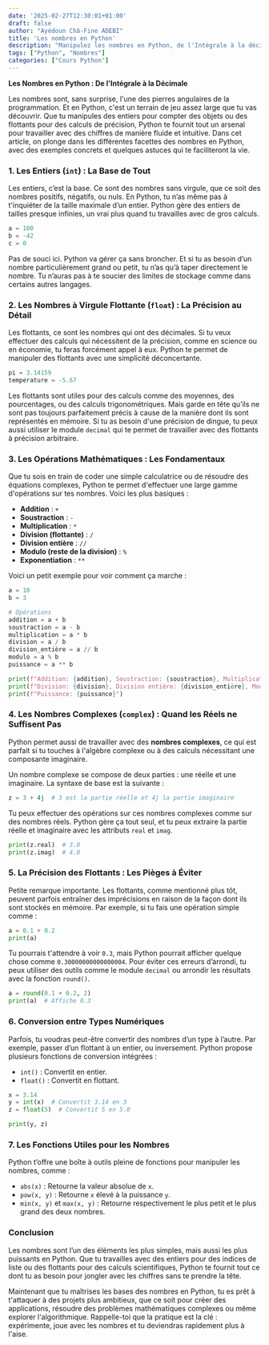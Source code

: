```yaml
---
date: '2025-02-27T12:30:01+01:00'
draft: false
author: "Ayédoun Châ-Fine ADEBI"
title: 'Les nombres en Python'
description: "Manipulez les nombres en Python, de l'Intégrale à la décimale"
tags: ["Python", "Nombres"]
categories: ["Cours Python"]
---
```


**Les Nombres en Python : De l'Intégrale à la Décimale**

Les nombres sont, sans surprise, l'une des pierres angulaires de la programmation. Et en Python, c'est un terrain de jeu assez large que tu vas découvrir. Que tu manipules des entiers pour compter des objets ou des flottants pour des calculs de précision, Python te fournit tout un arsenal pour travailler avec des chiffres de manière fluide et intuitive. Dans cet article, on plonge dans les différentes facettes des nombres en Python, avec des exemples concrets et quelques astuces qui te faciliteront la vie.

### 1. **Les Entiers (`int`) : La Base de Tout**

Les entiers, c’est la base. Ce sont des nombres sans virgule, que ce soit des nombres positifs, négatifs, ou nuls. En Python, tu n’as même pas à t'inquiéter de la taille maximale d’un entier. Python gère des entiers de tailles presque infinies, un vrai plus quand tu travailles avec de gros calculs.

```python
a = 100
b = -42
c = 0
```

Pas de souci ici. Python va gérer ça sans broncher. Et si tu as besoin d’un nombre particulièrement grand ou petit, tu n’as qu’à taper directement le nombre. Tu n’auras pas à te soucier des limites de stockage comme dans certains autres langages.

### 2. **Les Nombres à Virgule Flottante (`float`) : La Précision au Détail**

Les flottants, ce sont les nombres qui ont des décimales. Si tu veux effectuer des calculs qui nécessitent de la précision, comme en science ou en économie, tu feras forcément appel à eux. Python te permet de manipuler des flottants avec une simplicité déconcertante.

```python
pi = 3.14159
temperature = -5.67
```

Les flottants sont utiles pour des calculs comme des moyennes, des pourcentages, ou des calculs trigonométriques. Mais garde en tête qu’ils ne sont pas toujours parfaitement précis à cause de la manière dont ils sont représentés en mémoire. Si tu as besoin d'une précision de dingue, tu peux aussi utiliser le module `decimal` qui te permet de travailler avec des flottants à précision arbitraire.

### 3. **Les Opérations Mathématiques : Les Fondamentaux**

Que tu sois en train de coder une simple calculatrice ou de résoudre des équations complexes, Python te permet d'effectuer une large gamme d'opérations sur tes nombres. Voici les plus basiques :

- **Addition** : `+`
- **Soustraction** : `-`
- **Multiplication** : `*`
- **Division (flottante)** : `/`
- **Division entière** : `//`
- **Modulo (reste de la division)** : `%`
- **Exponentiation** : `**`

Voici un petit exemple pour voir comment ça marche :

```python
a = 10
b = 3

# Opérations
addition = a + b
soustraction = a - b
multiplication = a * b
division = a / b
division_entière = a // b
modulo = a % b
puissance = a ** b

print(f"Addition: {addition}, Soustraction: {soustraction}, Multiplication: {multiplication}")
print(f"Division: {division}, Division entière: {division_entière}, Modulo: {modulo}")
print(f"Puissance: {puissance}")
```

### 4. **Les Nombres Complexes (`complex`) : Quand les Réels ne Suffisent Pas**

Python permet aussi de travailler avec des **nombres complexes**, ce qui est parfait si tu touches à l'algèbre complexe ou à des calculs nécessitant une composante imaginaire.

Un nombre complexe se compose de deux parties : une réelle et une imaginaire. La syntaxe de base est la suivante :

```python
z = 3 + 4j  # 3 est la partie réelle et 4j la partie imaginaire
```

Tu peux effectuer des opérations sur ces nombres complexes comme sur des nombres réels. Python gère ça tout seul, et tu peux extraire la partie réelle et imaginaire avec les attributs `real` et `imag`.

```python
print(z.real)  # 3.0
print(z.imag)  # 4.0
```

### 5. **La Précision des Flottants : Les Pièges à Éviter**

Petite remarque importante. Les flottants, comme mentionné plus tôt, peuvent parfois entraîner des imprécisions en raison de la façon dont ils sont stockés en mémoire. Par exemple, si tu fais une opération simple comme :

```python
a = 0.1 + 0.2
print(a)
```

Tu pourrais t'attendre à voir `0.3`, mais Python pourrait afficher quelque chose comme `0.30000000000000004`. Pour éviter ces erreurs d’arrondi, tu peux utiliser des outils comme le module `decimal` ou arrondir les résultats avec la fonction `round()`.

```python
a = round(0.1 + 0.2, 2)
print(a)  # Affiche 0.3
```

### 6. **Conversion entre Types Numériques**

Parfois, tu voudras peut-être convertir des nombres d’un type à l’autre. Par exemple, passer d’un flottant à un entier, ou inversement. Python propose plusieurs fonctions de conversion intégrées :

- `int()` : Convertit en entier.
- `float()` : Convertit en flottant.

```python
x = 3.14
y = int(x)  # Convertit 3.14 en 3
z = float(5)  # Convertit 5 en 5.0

print(y, z)
```

### 7. **Les Fonctions Utiles pour les Nombres**

Python t’offre une boîte à outils pleine de fonctions pour manipuler les nombres, comme :

- `abs(x)` : Retourne la valeur absolue de `x`.
- `pow(x, y)` : Retourne `x` élevé à la puissance `y`.
- `min(x, y)` et `max(x, y)` : Retourne respectivement le plus petit et le plus grand des deux nombres.

### Conclusion

Les nombres sont l’un des éléments les plus simples, mais aussi les plus puissants en Python. Que tu travailles avec des entiers pour des indices de liste ou des flottants pour des calculs scientifiques, Python te fournit tout ce dont tu as besoin pour jongler avec les chiffres sans te prendre la tête. 

Maintenant que tu maîtrises les bases des nombres en Python, tu es prêt à t'attaquer à des projets plus ambitieux, que ce soit pour créer des applications, résoudre des problèmes mathématiques complexes ou même explorer l'algorithmique. Rappelle-toi que la pratique est la clé : expérimente, joue avec les nombres et tu deviendras rapidement plus à l'aise.
